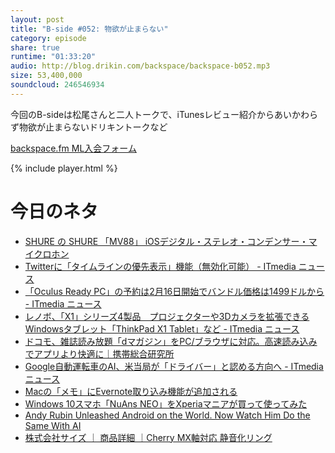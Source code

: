 ```yaml
---
layout: post
title: "B-side #052: 物欲が止まらない"
category: episode
share: true
runtime: "01:33:20"
audio: http://blog.drikin.com/backspace/backspace-b052.mp3
size: 53,400,000
soundcloud: 246546934
---
```


今回のB-sideは松尾さんと二人トークで、iTunesレビュー紹介からあいかわらず物欲が止まらないドリキントークなど


[backspace.fm ML入会フォーム](http://backspace.us11.list-manage.com/subscribe?u=09c933bd3997c1d16dbed156a&id=84b6529b91)

{% include player.html %}

# 今日のネタ
* [SHURE の SHURE 「MV88」 iOSデジタル・ステレオ・コンデンサー・マイクロホン](http://amzn.to/20PtbHQ)
* [Twitterに「タイムラインの優先表示」機能（無効化可能） - ITmedia ニュース](http://www.itmedia.co.jp/news/articles/1602/10/news142.html)
* [「Oculus Ready PC」の予約は2月16日開始でバンドル価格は1499ドルから - ITmedia ニュース](http://www.itmedia.co.jp/news/articles/1602/10/news057.html)
* [レノボ、「X1」シリーズ4製品　プロジェクターや3Dカメラを拡張できるWindowsタブレット「ThinkPad X1 Tablet」など - ITmedia ニュース](http://www.itmedia.co.jp/news/articles/1602/10/news082.html)
* [ドコモ、雑誌読み放題「dマガジン」をPC/ブラウザに対応。高速読み込みでアプリより快適に｜携帯総合研究所](http://mobilelaby.com/blog-entry-docomo-d-magazine-support-pc-browser.html)
* [Google自動運転車のAI、米当局が「ドライバー」と認める方向へ - ITmedia ニュース](http://www.itmedia.co.jp/news/articles/1602/11/news027.html)
* [Macの「メモ」にEvernote取り込み機能が追加される](http://www.itmedia.co.jp/news/articles/1602/10/news069.html)
* [Windows 10スマホ「NuAns NEO」をXperiaマニアが買って使ってみた](http://www.itmedia.co.jp/pcuser/articles/1602/10/news054.html)
* [Andy Rubin Unleashed Android on the World. Now Watch Him Do the Same With AI](http://www.wired.com/2016/02/android-inventor-andy-rubin-playground-artificial-intelligence/)
* [株式会社サイズ ｜ 商品詳細 ｜Cherry MX軸対応 静音化リング](http://www.scythe.co.jp/input-device/mxordp.html)
